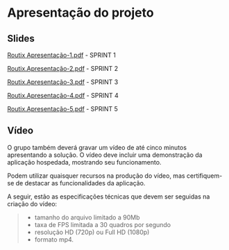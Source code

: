 # Apresentação do projeto

## Slides

[Routix Apresentação-1.pdf](https://github.com/user-attachments/files/19706037/Routix.Apresentacao-1.pdf) - SPRINT 1

[Routix.Apresentação-2.pdf](https://github.com/user-attachments/files/20599864/Routix.Apresentacao-2.pdf) - SPRINT 2

[Routix.Apresentação-3.pdf](https://github.com/user-attachments/files/20599860/Routix.Apresentacao-3.pdf) - SPRINT 3

[Routix.Apresentação-4.pdf](https://github.com/user-attachments/files/20620630/Routix.Apresentacao-4.pdf) - SPRINT 4

[Routix.Apresentação-5.pdf](https://github.com/user-attachments/files/20953560/Routix.Apresentacao-5.pdf) - SPRINT 5

## Vídeo

O grupo também deverá gravar um vídeo de até cinco minutos apresentando a solução. O vídeo deve incluir uma demonstração da aplicação hospedada, mostrando seu funcionamento.

Podem utilizar quaisquer recursos na produção do vídeo, mas certifiquem-se de destacar as funcionalidades da aplicação.

A seguir, estão as especificações técnicas que devem ser seguidas na criação do vídeo:

> - tamanho do arquivo limitado a 90Mb
> - taxa de FPS limitada a 30 quadros por segundo
> - resolução HD (720p) ou Full HD (1080p)
> - formato mp4.


